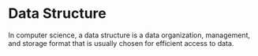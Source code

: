 # Data Structure
In computer science, a data structure is a data organization, management, and storage format that is usually chosen for efficient access to data.